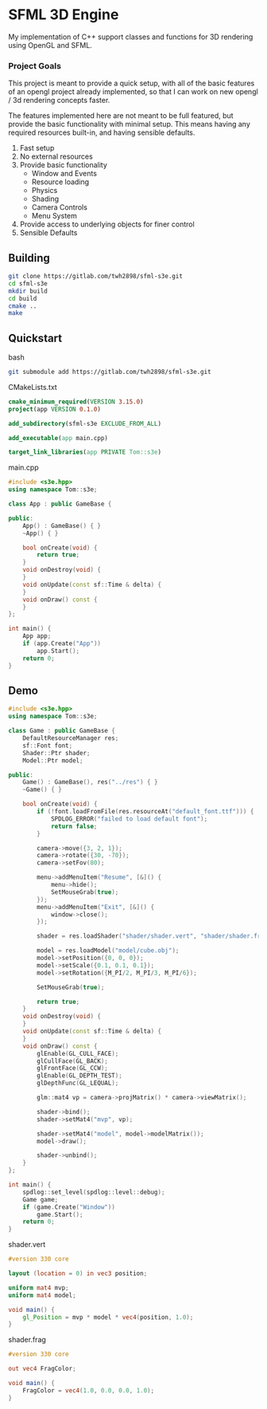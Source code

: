 # SFML 3D  Engine

My implementation of C++ support classes and functions for 3D rendering using
OpenGL and SFML.


### Project Goals

This project is meant to provide a quick setup, with all of the basic features
of an opengl project already implemented, so that I can work on new opengl / 3d
rendering concepts faster.

The features implemented here are not meant to be full featured, but provide
the basic functionality with minimal setup. This means having any required
resources built-in, and having sensible defaults.

1. Fast setup
2. No external resources
3. Provide basic functionality
    - Window and Events
    - Resource loading
    - Physics
    - Shading
    - Camera Controls
    - Menu System
4. Provide access to underlying objects for finer control
5. Sensible Defaults


## Building

```sh
git clone https://gitlab.com/twh2898/sfml-s3e.git
cd sfml-s3e
mkdir build
cd build
cmake ..
make
```


## Quickstart

bash
```sh
git submodule add https://gitlab.com/twh2898/sfml-s3e.git
```

CMakeLists.txt
```cmake
cmake_minimum_required(VERSION 3.15.0)
project(app VERSION 0.1.0)

add_subdirectory(sfml-s3e EXCLUDE_FROM_ALL)

add_executable(app main.cpp)

target_link_libraries(app PRIVATE Tom::s3e)
```

main.cpp
```cpp
#include <s3e.hpp>
using namespace Tom::s3e;

class App : public GameBase {

public:
    App() : GameBase() { }
    ~App() { }

    bool onCreate(void) {
        return true;
    }
    void onDestroy(void) {
    }
    void onUpdate(const sf::Time & delta) {
    }
    void onDraw() const {
    }
};

int main() {
    App app;
    if (app.Create("App"))
        app.Start();
    return 0;
}
```


## Demo

```cpp
#include <s3e.hpp>
using namespace Tom::s3e;

class Game : public GameBase {
    DefaultResourceManager res;
    sf::Font font;
    Shader::Ptr shader;
    Model::Ptr model;

public:
    Game() : GameBase(), res("../res") { }
    ~Game() { }

    bool onCreate(void) {
        if (!font.loadFromFile(res.resourceAt("default_font.ttf"))) {
            SPDLOG_ERROR("failed to load default font");
            return false;
        }

        camera->move({3, 2, 1});
        camera->rotate({30, -70});
        camera->setFov(80);

        menu->addMenuItem("Resume", [&]() {
            menu->hide();
            SetMouseGrab(true);
        });
        menu->addMenuItem("Exit", [&]() {
            window->close();
        });

        shader = res.loadShader("shader/shader.vert", "shader/shader.frag");

        model = res.loadModel("model/cube.obj");
        model->setPosition({0, 0, 0});
        model->setScale({0.1, 0.1, 0.1});
        model->setRotation({M_PI/2, M_PI/3, M_PI/6});

        SetMouseGrab(true);

        return true;
    }
    void onDestroy(void) {
    }
    void onUpdate(const sf::Time & delta) {
    }
    void onDraw() const {
        glEnable(GL_CULL_FACE);
        glCullFace(GL_BACK);
        glFrontFace(GL_CCW);
        glEnable(GL_DEPTH_TEST);
        glDepthFunc(GL_LEQUAL);

        glm::mat4 vp = camera->projMatrix() * camera->viewMatrix();

        shader->bind();
        shader->setMat4("mvp", vp);

        shader->setMat4("model", model->modelMatrix());
        model->draw();

        shader->unbind();
    }
};

int main() {
    spdlog::set_level(spdlog::level::debug);
    Game game;
    if (game.Create("Window"))
        game.Start();
    return 0;
}
```

shader.vert
```glsl
#version 330 core

layout (location = 0) in vec3 position;

uniform mat4 mvp;
uniform mat4 model;

void main() {
    gl_Position = mvp * model * vec4(position, 1.0);
}
```

shader.frag
```glsl
#version 330 core

out vec4 FragColor;

void main() {
    FragColor = vec4(1.0, 0.0, 0.0, 1.0);
}
```

